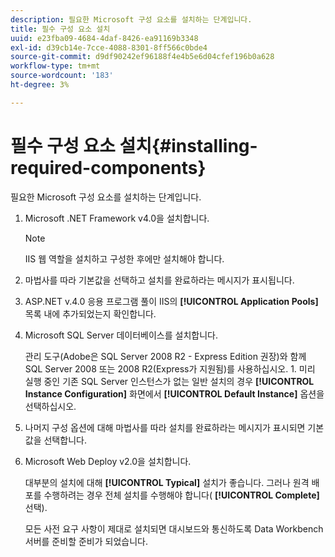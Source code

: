 ```yaml
---
description: 필요한 Microsoft 구성 요소를 설치하는 단계입니다.
title: 필수 구성 요소 설치
uuid: e23fba09-4684-4daf-8426-ea91169b3348
exl-id: d39cb14e-7cce-4088-8301-8ff566c0bde4
source-git-commit: d9df90242ef96188f4e4b5e6d04cfef196b0a628
workflow-type: tm+mt
source-wordcount: '183'
ht-degree: 3%

---
```


# 필수 구성 요소 설치{#installing-required-components}

필요한 Microsoft 구성 요소를 설치하는 단계입니다.

1. Microsoft .NET Framework v4.0을 설치합니다.

   >[!NOTE]
   >
   >IIS 웹 역할을 설치하고 구성한 후에만 설치해야 합니다.

1. 마법사를 따라 기본값을 선택하고 설치를 완료하라는 메시지가 표시됩니다.
1. ASP.NET v.4.0 응용 프로그램 풀이 IIS의 **[!UICONTROL Application Pools]** 목록 내에 추가되었는지 확인합니다.
1. Microsoft SQL Server 데이터베이스를 설치합니다.

   관리 도구(Adobe은 SQL Server 2008 R2 - Express Edition 권장)와 함께 SQL Server 2008 또는 2008 R2(Express가 지원됨)를 사용하십시오. 1. 미리 실행 중인 기존 SQL Server 인스턴스가 없는 일반 설치의 경우 **[!UICONTROL Instance Configuration]** 화면에서 **[!UICONTROL Default Instance]** 옵션을 선택하십시오.
1. 나머지 구성 옵션에 대해 마법사를 따라 설치를 완료하라는 메시지가 표시되면 기본값을 선택합니다.
1. Microsoft Web Deploy v2.0을 설치합니다.

   대부분의 설치에 대해 **[!UICONTROL Typical]** 설치가 좋습니다. 그러나 원격 배포를 수행하려는 경우 전체 설치를 수행해야 합니다( **[!UICONTROL Complete]** 선택).

   모든 사전 요구 사항이 제대로 설치되면 대시보드와 통신하도록 Data Workbench 서버를 준비할 준비가 되었습니다.
